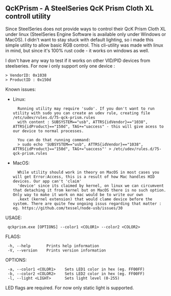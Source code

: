 ## QcKPrism - A SteelSeries QcK Prism Cloth XL controll utility

Since SteelSeries does not provide ways to control their QcK Prism Cloth XL under linux (SteelSeries Engine Software is available only under Windows or MacOS).
I didn't want to stay stuck with default lighting, so i made this simple utility to allow basic RGB control. 
This cli-utility was made with linux in mind, but since it's 100% rust code - it works on windows as well. 

I don't have any way to test if it works on other VID/PID devices from steelseries. For now i only support only one device :

    > VendorID: 0x1038
    > ProductID : 0x150d

Known issues:
* Linux:

        Running utility may require 'sudo'. If you don't want to run utility with sudo you can create an udev rule, creating file /etc/udev/rules.d/75-qck-prism.rules
        with content : SUBSYSTEM=="usb", ATTRS{idVendor}=="1038", ATTRS{idProduct}=="150d", TAG+="uaccess" - this will give acess to our device to normal processes.

        You can do that running command: 
        > sudo echo 'SUBSYSTEM=="usb", ATTRS{idVendor}=="1038", ATTRS{idProduct}=="150d", TAG+="uaccess"' > /etc/udev/rules.d/75-qck-prism.rules

* MacOS:

        While utility should work in theory on MacOS in most cases you will get Error:Access, this is a result of how Mac handles HID devices. Our app can't 'claim' 
        'device' since its claimed by kernel, on linux we can circumvent that detaching it from kernel but on MacOS there is no such option. Only way to make it work on mac would be to write our own
        .kext (kernel extension) that would clame device before the system. There are quite few ongoing issus regarding that matter : eg. https://github.com/tessel/node-usb/issues/30
    

USAGE:

     qckprism.exe [OPTIONS] --color1 <COLOR1> --color2 <COLOR2>

FLAGS:

     -h, --help       Prints help information
     -V, --version    Prints version information

OPTIONS:

     -a, --color1 <COLOR1>    Sets LED1 color in hex (eg. FF00FF)
     -b, --color2 <COLOR2>    Sets LED2 color in hex (eg. FF00FF)
     -l, --light <LIGHT>      Sets light level (0-255)
  
 LED flags are required. For now only static light is supported.
